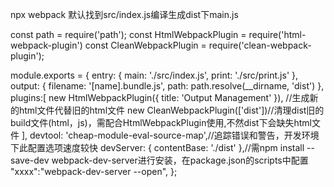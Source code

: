 npx webpack 默认找到src/index.js编译生成dist下main.js



const path = require('path');
const HtmlWebpackPlugin = require('html-webpack-plugin')
const CleanWebpackPlugin = require('clean-webpack-plugin');

module.exports = {
    entry: {
        main: './src/index.js',
        print: './src/print.js'
    },
    output: {
        filename: '[name].bundle.js',
        path: path.resolve(__dirname, 'dist')
    },
    plugins:[
        new HtmlWebpackPlugin({
            title: 'Output Management'
        }),      //生成新的html文件代替旧的html文件
        new CleanWebpackPlugin(['dist'])//清理dist旧的build文件(html，js)，需配合HtmlWebpackPlugin使用,不然dist下会缺失html文件
    ],
    devtool: 'cheap-module-eval-source-map',//追踪错误和警告，开发环境下此配置选项速度较快
    devServer: {
        contentBase: './dist'
    },//需npm install --save-dev webpack-dev-server进行安装，在package.json的scripts中配置                                      "xxxx":"webpack-dev-server --open", 
};